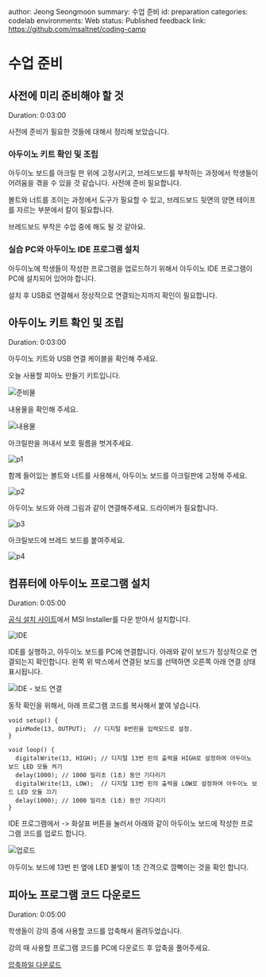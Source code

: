 author: Jeong Seongmoon
summary: 수업 준비
id: preparation
categories: codelab
environments: Web
status: Published
feedback link: https://github.com/msaltnet/coding-camp

# 수업 준비

## 사전에 미리 준비해야 할 것
Duration: 0:03:00

사전에 준비가 필요한 것들에 대해서 정리해 보았습니다.

### 아두이노 키트 확인 및 조립

아두이노 보드를 아크릴 판 위에 고정시키고, 브레드보드를 부착하는 과정에서 학생들이 어려움을 겪을 수 있을 것 같습니다. 사전에 준비 필요합니다.

볼트와 너트를 조이는 과정에서 도구가 필요할 수 있고, 브레드보드 뒷면의 양면 테이프를 자르는 부분에서 칼이 필요합니다.

브레드보드 부착은 수업 중에 해도 될 것 같아요.

### 실습 PC와 아두이노 IDE 프로그램 설치

아두이노에 학생들이 작성한 프로그램을 업로드하기 위해서 아두이노 IDE 프로그램이 PC에 설치되어 있어야 합니다.

설치 후 USB로 연결해서 정상적으로 연결되는지까지 확인이 필요합니다.

## 아두이노 키트 확인 및 조립
Duration: 0:03:00

아두이노 키트와 USB 연결 케이블을 확인해 주세요.

오늘 사용할 피아노 만들기 키트입니다.

![준비물](./img/kit.jpg)

내용물을 확인해 주세요.

![내용물](./img/ready.jpg)

아크릴판을 꺼내서 보호 필름을 벗겨주세요.

![p1](./img/p1.jpg)

함께 들어있는 볼트와 너트를 사용해서, 아두이노 보드를 아크릴판에 고정해 주세요.

![p2](./img/p2.jpg)

아두이노 보드와 아래 그림과 같이 연결해주세요. 드라이버가 필요합니다.

![p3](./img/p3.jpg)

아크릴보드에 브레드 보드를 붙여주세요.

![p4](./img/p4.jpg)

## 컴퓨터에 아두이노 프로그램 설치
Duration: 0:05:00

[공식 설치 사이트](https://www.arduino.cc/en/software)에서 MSI Installer를 다운 받아서 설치합니다.

![IDE](./img/ide-1.jpg)

IDE를 실행하고, 아두이노 보드를 PC에 연결합니다. 아래와 같이 보드가 정상적으로 연결되는지 확인합니다. 왼쪽 위 박스에서 연결된 보드를 선택하면 오른쪽 아래 연결 상태 표시됩니다.

![IDE - 보드 연결](./img/ide-2.jpg)

동작 확인을 위해서, 아래 프로그램 코드를 복사해서 붙여 넣습니다.

```
void setup() {
  pinMode(13, OUTPUT);  // 디지털 8번핀을 입력모드로 설정.
}

void loop() {
  digitalWrite(13, HIGH); // 디지털 13번 핀의 출력을 HIGH로 설정하여 아두이노 보드 LED 모듈 켜기
  delay(1000); // 1000 밀리초 (1초) 동안 기다리기
  digitalWrite(13, LOW);  // 디지털 13번 핀의 출력을 LOW로 설정하여 아두이노 보드 LED 모듈 끄기
  delay(1000); // 1000 밀리초 (1초) 동안 기다리기
}
```

IDE 프로그램에서 -> 화살표 버튼을 눌러서 아래와 같이 아두이노 보드에 작성한 프로그램 코드를 업로드 합니다.

![업로드](./img/ide-3.jpg)

아두이노 보드에 13번 핀 옆에 LED 불빛이 1초 간격으로 깜빡이는 것을 확인 합니다.

## 피아노 프로그램 코드 다운로드
Duration: 0:05:00

학생들이 강의 중에 사용할 코드를 압축해서 올려두었습니다.

강의 때 사용할 프로그램 코드를 PC에 다운로드 후 압축을 풀어주세요.

[압축파일 다운로드](https://github.com/msaltnet/jinju-coding/blob/main/code/code.zip)
